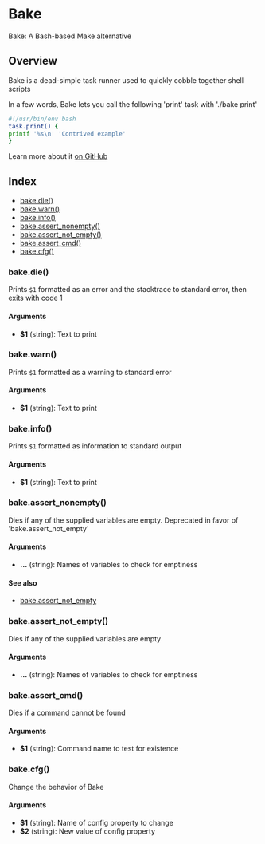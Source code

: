 # Bake

Bake: A Bash-based Make alternative

## Overview

Bake is a dead-simple task runner used to quickly cobble together shell scripts

In a few words, Bake lets you call the following 'print' task with './bake print'

```bash
#!/usr/bin/env bash
task.print() {
printf '%s\n' 'Contrived example'
}
```

Learn more about it [on GitHub](https://github.com/hyperupcall/bake)

## Index

* [bake.die()](#bakedie)
* [bake.warn()](#bakewarn)
* [bake.info()](#bakeinfo)
* [bake.assert_nonempty()](#bakeassert_nonempty)
* [bake.assert_not_empty()](#bakeassert_not_empty)
* [bake.assert_cmd()](#bakeassert_cmd)
* [bake.cfg()](#bakecfg)

### bake.die()

Prints `$1` formatted as an error and the stacktrace to standard error,
then exits with code 1

#### Arguments

* **$1** (string): Text to print

### bake.warn()

Prints `$1` formatted as a warning to standard error

#### Arguments

* **$1** (string): Text to print

### bake.info()

Prints `$1` formatted as information to standard output

#### Arguments

* **$1** (string): Text to print

### bake.assert_nonempty()

Dies if any of the supplied variables are empty. Deprecated in favor of 'bake.assert_not_empty'

#### Arguments

* **...** (string): Names of variables to check for emptiness

#### See also

* [bake.assert_not_empty](#bakeassert_not_empty)

### bake.assert_not_empty()

Dies if any of the supplied variables are empty

#### Arguments

* **...** (string): Names of variables to check for emptiness

### bake.assert_cmd()

Dies if a command cannot be found

#### Arguments

* **$1** (string): Command name to test for existence

### bake.cfg()

Change the behavior of Bake

#### Arguments

* **$1** (string): Name of config property to change
* **$2** (string): New value of config property

